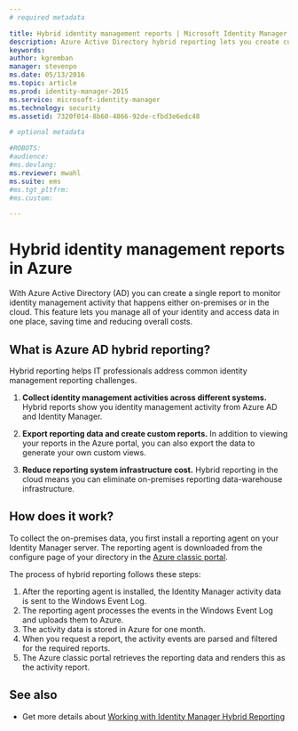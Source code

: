 ```yaml
---
# required metadata

title: Hybrid identity management reports | Microsoft Identity Manager
description: Azure Active Directory hybrid reporting lets you create custom reports that include both cloud and on-premises events.
keywords:
author: kgremban
manager: stevenpo
ms.date: 05/13/2016
ms.topic: article
ms.prod: identity-manager-2015
ms.service: microsoft-identity-manager
ms.technology: security
ms.assetid: 7320f014-8b60-4866-92de-cfbd3e6edc48

# optional metadata

#ROBOTS:
#audience:
#ms.devlang:
ms.reviewer: mwahl
ms.suite: ems
#ms.tgt_pltfrm:
#ms.custom:

---
```


# Hybrid identity management reports in Azure
With Azure Active Directory (AD) you can create a single report to monitor identity management activity that happens either on-premises or in the cloud. This feature lets you manage all of your identity and access data in one place,  saving time and reducing overall costs.

## What is Azure AD hybrid reporting?
Hybrid reporting helps IT professionals address common identity management reporting challenges.

1. **Collect identity management activities across different systems.** Hybrid reports show you identity management activity from Azure AD and Identity Manager.

2. **Export reporting data and create custom reports.** In addition to viewing your reports in the Azure portal, you can also export the data to generate your own custom views.

3. **Reduce reporting system infrastructure cost.** Hybrid reporting in the cloud means you can eliminate on-premises reporting data-warehouse infrastructure.

## How does it work?

To collect the on-premises data, you first install a reporting agent on your Identity Manager server. The reporting agent is downloaded from the configure page of your directory in the [Azure classic portal](https://manage.windowsazure.com/).

The process of hybrid reporting follows these steps:
1. After the reporting agent is installed, the Identity Manager activity data is sent to the Windows Event Log.
2. The reporting agent processes the events in the Windows Event Log and uploads them to Azure.
3. The activity data is stored in Azure for one month.
4. When you request a report, the activity events are parsed and filtered for the required reports.
5. The Azure classic portal retrieves the reporting data and renders this as the activity report.

## See also
- Get more details about [Working with Identity Manager Hybrid Reporting](/microsoft-identity-manager/deploy-use/working-with-identity-manager-hybrid-reporting)
